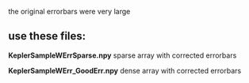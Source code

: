 the original errorbars were very large
## use these files:

**KeplerSampleWErrSparse.npy**	sparse array with corrected errorbars

**KeplerSampleWErr_GoodErr.npy** dense array with corrected errorbars
